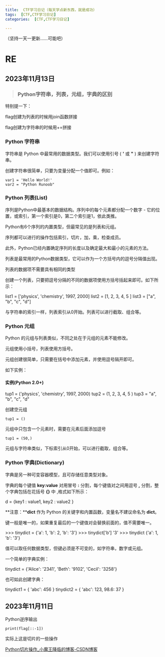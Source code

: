 ```yaml
---
title:  CTF学习日记（每天学点新东西，就是成功）
tags:  [CTF,CTF学习日记]
categories:  [CTF,CTF学习日记]

---
```


（坚持一天一更新……可能吧）

# RE

## 2023年11月13日

> ### Python字符串，列表，元组，字典的区别

特别提一下：

flag创建为列表的时候用join函数拼接

flag创建为字符串的时候用+=拼接

### Python 字符串

字符串是 Python 中最常用的数据类型。我们可以使用引号 ( **'** 或 **"** ) 来创建字符串。

创建字符串很简单，只要为变量分配一个值即可。例如：

```
var1 = 'Hello World!'
var2 = "Python Runoob"
```

### Python 列表(List)

序列是Python中最基本的数据结构。序列中的每个元素都分配一个数字 - 它的位置，或索引，第一个索引是0，第二个索引是1，依此类推。

Python有6个序列的内置类型，但最常见的是列表和元组。

序列都可以进行的操作包括索引，切片，加，乘，检查成员。

此外，Python已经内置确定序列的长度以及确定最大和最小的元素的方法。

列表是最常用的Python数据类型，它可以作为一个方括号内的逗号分隔值出现。

列表的数据项不需要具有相同的类型

创建一个列表，只要把逗号分隔的不同的数据项使用方括号括起来即可。如下所示：

list1 = ['physics', 'chemistry', 1997, 2000] list2 = [1, 2, 3, 4, 5 ] list3 = ["a", "b", "c", "d"]

与字符串的索引一样，列表索引从0开始。列表可以进行截取、组合等。

### Python 元组

Python 的元组与列表类似，不同之处在于元组的元素不能修改。

元组使用小括号，列表使用方括号。

元组创建很简单，只需要在括号中添加元素，并使用逗号隔开即可。

如下实例：

#### 实例(Python 2.0+)

tup1 = ('physics', 'chemistry', 1997, 2000) tup2 = (1, 2, 3, 4, 5 ) tup3 = "a", "b", "c", "d"

创建空元组

```
tup1 = ()
```

元组中只包含一个元素时，需要在元素后面添加逗号

```
tup1 = (50,)
```

元组与字符串类似，下标索引从0开始，可以进行截取，组合等。

### Python 字典(Dictionary)

字典是另一种可变容器模型，且可存储任意类型对象。

字典的每个键值 **key:value** 对用冒号 **:** 分割，每个键值对之间用逗号 **,** 分割，整个字典包括在花括号 **{}** 中 ,格式如下所示：

d = {key1 : value1, key2 : value2 }

**注意：****dict** 作为 Python 的关键字和内置函数，变量名不建议命名为 **dict**。

键一般是唯一的，如果重复最后的一个键值对会替换前面的，值不需要唯一。

\>>> tinydict = {'a': 1, 'b': 2, 'b': '3'}
\>>> tinydict['b']
'3'
\>>> tinydict
{'a': 1, 'b': '3'}

值可以取任何数据类型，但键必须是不可变的，如字符串，数字或元组。

一个简单的字典实例：

tinydict = {'Alice': '2341', 'Beth': '9102', 'Cecil': '3258'}

也可如此创建字典：

tinydict1 = { 'abc': 456 } tinydict2 = { 'abc': 123, 98.6: 37 }

## 2023年11月11日

Python逆序输出

```
print(flag[::-1])
```

实际上这是切片的一些操作

[Python切片操作_小魔王降临的博客-CSDN博客](https://blog.csdn.net/qq_30460949/article/details/118888961)
